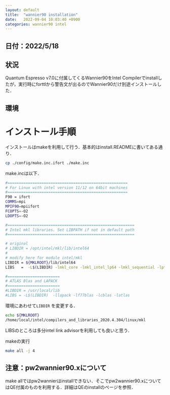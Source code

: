 ```yaml
---
layout: default
title:  "wannier90 installation"
date:   2022-09-04 10:03:40 +0900
categories: wannier90 intel
---
```




## 日付：2022/5/18
## 

## 状況
Quantum Espresso v7.0に付属してくるWannier90をIntel Compilerでinstallしたが，実行時にforttlから警告文が出るのでWannier90だけ別途インストールした．

## 環境


# インストール手順

インストールはmakeを利用して行う．基本的はinstall.READMEに書いてある通り．

```bash
cp ./config/make.inc.ifort ./make.inc
```

make.incは以下．

```bash
#=====================================================
# For Linux with intel version 11/12 on 64bit machines
#=====================================================
F90 = ifort
COMMS=mpi
MPIF90=mpiifort
FCOPTS=-O2
LDOPTS=-O2

#========================================================
# Intel mkl libraries. Set LIBPATH if not in default path
#========================================================

# original
# LIBDIR = /opt/intel/mkl/lib/intel64
#
# modify here for module intel/mkl
LIBDIR = ${MKLROOT}/lib/intel64
LIBS   =  -L$(LIBDIR) -lmkl_core -lmkl_intel_lp64 -lmkl_sequential -lpthread

#=======================
# ATLAS Blas and LAPACK
#=======================
#LIBDIR = /usr/local/lib
#LIBS = -L$(LIBDIR)  -llapack -lf77blas -lcblas -latlas
```

環境にあわせて`LIBDIR` を変更する．

```bash
echo ${MKLROOT}
/home/local/intel/compilers_and_libraries_2020.4.304/linux/mkl
```

LIBSのところは多分intel link advisorを利用しても良いと思う．

makeの実行

```bash
make all -j 4
```

## 注意：pw2wannier90.xについて
make allではpw2wannierはinstallできない．そこでpw2wannier90.xについてはQE付属のものを利用する．詳細はQEのinstallのページを参照．

